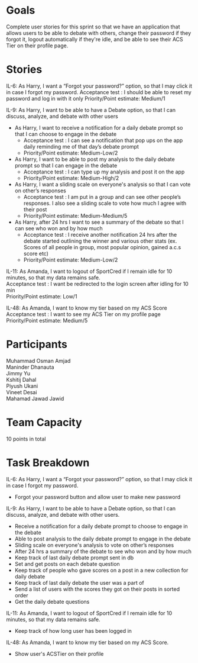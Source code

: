 # Goals
Complete user stories for this sprint so that we have an application that allows users to be able to debate with others, change their password if they forgot it, logout automatically
if they're idle, and be able to see their ACS Tier on their profile page.

# Stories
IL-6: As Harry, I want a “Forgot your password?” option, so that I may click it in case I forgot my password.
Acceptance test : I should be able to reset my password and log in with it only
Priority/Point estimate: Medium/1

IL-9: As Harry, I want to be able to have a Debate option, so that I can discuss, analyze, and debate with other users  
  * As Harry, I want to receive a notification for a daily debate prompt so that I can choose to engage in the debate
    * Acceptance test : I can see a notification that pop ups on the app daily reminding me of that day’s debate prompt
    * Priority/Point estimate:  Medium-Low/2
  * As Harry, I want to be able to post my analysis to the daily debate prompt so that I can engage in the debate
    * Acceptance test : I can type up my analysis and post it on the app
    * Priority/Point estimate:  Medium-High/2
  * As Harry, I want a sliding scale on everyone's analysis so that I can vote on other’s responses
    * Acceptance test : I am put in a group and can see other people’s responses. I also see a sliding scale to vote how much I agree with their post
    * Priority/Point estimate:  Medium-Medium/5
  * As Harry, after 24 hrs I want to see a summary of the debate so that I can see who won and by how much
    * Acceptance test : I receive another notification 24 hrs after the debate started outlining the winner and various other stats (ex. Scores of all people in group, most popular opinion, gained a.c.s score etc)
    * Priority/Point estimate:  Medium-Low/2
    
IL-11: As Amanda, I want to logout of SportCred if I remain idle for 10 minutes, so that my data remains safe.  
Acceptance test : I want be redirected to the login screen after idling for 10 min  
Priority/Point estimate:  Low/1

IL-48: As Amanda, I want to know my tier based on my ACS Score  
Acceptance test : I want to see my ACS Tier on my profile page  
Priority/Point estimate:  Medium/5  

# Participants
Muhammad Osman Amjad  
Maninder Dhanauta  
Jimmy Yu  
Kshitij Dahal  
Piyush Ukani  
Vineet Desai  
Mahamad Jawad Jawid  

# Team Capacity
10 points in total

# Task Breakdown
IL-6: As Harry, I want a “Forgot your password?” option, so that I may click it in case I forgot my password.
  * Forgot your password button and allow user to make new password

IL-9: As Harry, I want to be able to have a Debate option, so that I can discuss, analyze, and debate with other users.  
  * Receive a notification for a daily debate prompt to choose to engage in the debate
  * Able to post analysis to the daily debate prompt to engage in the debate
  * Sliding scale on everyone's analysis to vote on other’s responses
  * After 24 hrs a summary of the debate to see who won and by how much
  * Keep track of last daily debate prompt sent in db
  * Set and get posts on each debate question  
  * Keep track of people who gave scores on a post in a new collection for daily debate
  * Keep track of last daily debate the user was a part of
  * Send a list of users with the scores they got on their posts in sorted order
  * Get the daily debate questions

IL-11: As Amanda, I want to logout of SportCred if I remain idle for 10 minutes, so that my data remains safe. 
 * Keep track of how long user has been logged in

IL-48: As Amanda, I want to know my tier based on my ACS Score.  
  * Show user's ACSTier on their profile
